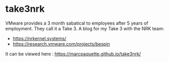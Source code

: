 # take3nrk
VMware provides a 3 month sabatical to employees after 5 years of employment. They call it a Take 3.
A blog for my Take 3 with the NRK team:
- https://nrkernel.systems/
- https://research.vmware.com/projects/bespin

It can be viewed here : https://marcpaquette.github.io/take3nrk/
